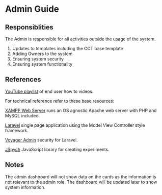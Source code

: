 # Admin Guide

## Responsiblities

The Admin is responsible for all activities outside the usage of the system.

1. Updates to templates including the CCT base template
1. Adding Owners to the system
1. Ensuring system security
1. Ensuring system functionality

## References

<a href="https://www.youtube.com/playlist?list=PLHgsp_iAq6kWDBBrn8JA9NdXcza70PXMI" target="_blank">YouTube playlist</a> of end user how to videos.

For technical reference refer to these base resources:

[XAMPP Web Server](https://www.apachefriends.org/download.html) runs an OS agnostic 
Apache web server with PHP and MySQL included.

[Laravel](http://laravel.com) single page application using the Model View Controller 
style framework.

[Voyager Admin](https://voyager.devdojo.com) security for Laravel. 

[JSpych](http://jspsych.org) JavaScript library for creating experiments. 


## Notes

The admin dashboard will not show data on the cards as the information is not relevant to the 
admin role. The dashboard will be updated later to show system information.
